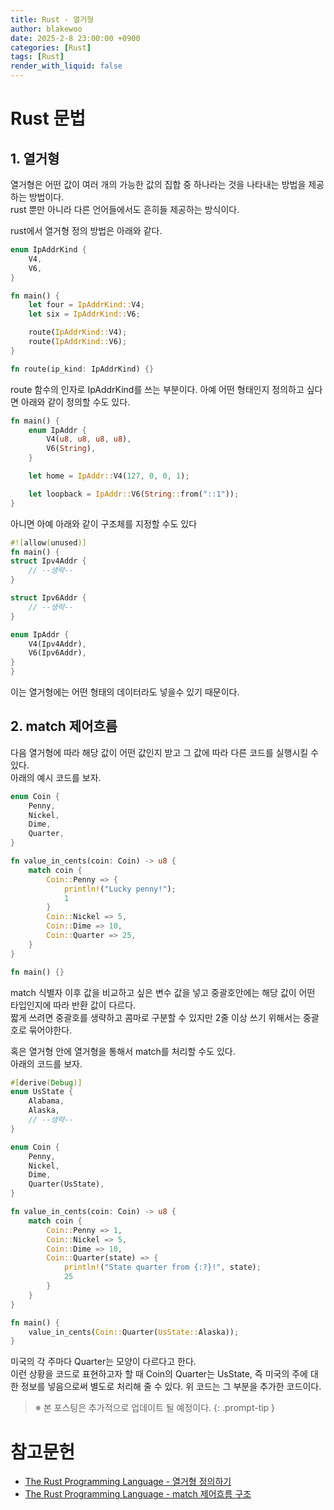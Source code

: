 ```yaml
---
title: Rust - 열거형
author: blakewoo
date: 2025-2-8 23:00:00 +0900
categories: [Rust]
tags: [Rust] 
render_with_liquid: false
---
```


# Rust 문법

## 1. 열거형
열거형은 어떤 값이 여러 개의 가능한 값의 집합 중 하나라는 것을 나타내는 방법을 제공하는 방법이다.    
rust 뿐만 아니라 다른 언어들에서도 흔히들 제공하는 방식이다.

rust에서 열거형 정의 방법은 아래와 같다.
```rust
enum IpAddrKind {
    V4,
    V6,
}

fn main() {
    let four = IpAddrKind::V4;
    let six = IpAddrKind::V6;

    route(IpAddrKind::V4);
    route(IpAddrKind::V6);
}

fn route(ip_kind: IpAddrKind) {}
```

route 함수의 인자로 IpAddrKind를 쓰는 부분이다.
아예 어떤 형태인지 정의하고 싶다면 아래와 같이 정의할 수도 있다.

```rust
fn main() {
    enum IpAddr {
        V4(u8, u8, u8, u8),
        V6(String),
    }

    let home = IpAddr::V4(127, 0, 0, 1);

    let loopback = IpAddr::V6(String::from("::1"));
}
```

아니면 아예 아래와 같이 구조체를 지정할 수도 있다
```rust
#![allow(unused)]
fn main() {
struct Ipv4Addr {
    // --생략--
}

struct Ipv6Addr {
    // --생략--
}

enum IpAddr {
    V4(Ipv4Addr),
    V6(Ipv6Addr),
}
}
```

이는 열거형에는 어떤 형태의 데이터라도 넣을수 있기 때문이다.

## 2. match 제어흐름
다음 열거형에 따라 해당 값이 어떤 값인지 받고 그 값에 따라 다른 코드를 실행시킬 수 있다.   
아래의 예시 코드를 보자.

```rust
enum Coin {
    Penny,
    Nickel,
    Dime,
    Quarter,
}

fn value_in_cents(coin: Coin) -> u8 {
    match coin {
        Coin::Penny => {
            println!("Lucky penny!");
            1
        }
        Coin::Nickel => 5,
        Coin::Dime => 10,
        Coin::Quarter => 25,
    }
}

fn main() {}
```

match 식별자 이후 값을 비교하고 싶은 변수 값을 넣고 중괄호안에는 해당 값이
어떤 타입인지에 따라 반환 값이 다르다.   
짧게 쓰려면 중괄호를 생략하고 콤마로 구분할 수 있지만 2줄 이상 쓰기 위해서는 중괄호로 묶어야한다.

혹은 열거형 안에 열거형을 통해서 match를 처리할 수도 있다.   
아래의 코드를 보자.

```rust
#[derive(Debug)]
enum UsState {
    Alabama,
    Alaska,
    // --생략--
}

enum Coin {
    Penny,
    Nickel,
    Dime,
    Quarter(UsState),
}

fn value_in_cents(coin: Coin) -> u8 {
    match coin {
        Coin::Penny => 1,
        Coin::Nickel => 5,
        Coin::Dime => 10,
        Coin::Quarter(state) => {
            println!("State quarter from {:?}!", state);
            25
        }
    }
}

fn main() {
    value_in_cents(Coin::Quarter(UsState::Alaska));
}
```

미국의 각 주마다 Quarter는 모양이 다르다고 한다.   
이런 상황을 코드로 표현하고자 할 때 Coin의 Quarter는 UsState, 즉 미국의 주에 대한 정보를 넣음으로써
별도로 처리해 줄 수 있다. 위 코드는 그 부분을 추가한 코드이다.

> ※ 본 포스팅은 추가적으로 업데이트 될 예정이다.
{: .prompt-tip }

# 참고문헌
- [The Rust Programming Language - 열거형 정의하기](https://doc.rust-kr.org/ch06-01-defining-an-enum.html) 
- [The Rust Programming Language - match 제어흐름 구조](https://doc.rust-kr.org/ch06-02-match.html)

